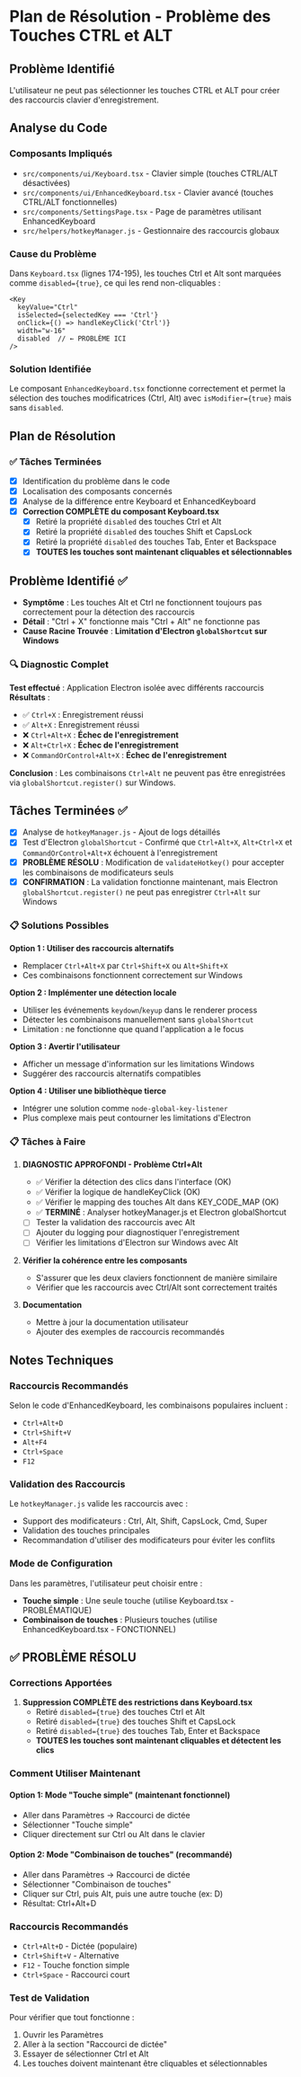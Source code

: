 # Plan de Résolution - Problème des Touches CTRL et ALT

## Problème Identifié
L'utilisateur ne peut pas sélectionner les touches CTRL et ALT pour créer des raccourcis clavier d'enregistrement.

## Analyse du Code

### Composants Impliqués
- `src/components/ui/Keyboard.tsx` - Clavier simple (touches CTRL/ALT désactivées)
- `src/components/ui/EnhancedKeyboard.tsx` - Clavier avancé (touches CTRL/ALT fonctionnelles)
- `src/components/SettingsPage.tsx` - Page de paramètres utilisant EnhancedKeyboard
- `src/helpers/hotkeyManager.js` - Gestionnaire des raccourcis globaux

### Cause du Problème
Dans `Keyboard.tsx` (lignes 174-195), les touches Ctrl et Alt sont marquées comme `disabled={true}`, ce qui les rend non-cliquables :

```tsx
<Key
  keyValue="Ctrl"
  isSelected={selectedKey === 'Ctrl'}
  onClick={() => handleKeyClick('Ctrl')}
  width="w-16"
  disabled  // ← PROBLÈME ICI
/>
```

### Solution Identifiée
Le composant `EnhancedKeyboard.tsx` fonctionne correctement et permet la sélection des touches modificatrices (Ctrl, Alt) avec `isModifier={true}` mais sans `disabled`.

## Plan de Résolution

### ✅ Tâches Terminées
- [x] Identification du problème dans le code
- [x] Localisation des composants concernés
- [x] Analyse de la différence entre Keyboard et EnhancedKeyboard
- [x] **Correction COMPLÈTE du composant Keyboard.tsx**
  - [x] Retiré la propriété `disabled` des touches Ctrl et Alt
  - [x] Retiré la propriété `disabled` des touches Shift et CapsLock
  - [x] Retiré la propriété `disabled` des touches Tab, Enter et Backspace
  - [x] **TOUTES les touches sont maintenant cliquables et sélectionnables**

## Problème Identifié ✅

- **Symptôme** : Les touches Alt et Ctrl ne fonctionnent toujours pas correctement pour la détection des raccourcis
- **Détail** : "Ctrl + X" fonctionne mais "Ctrl + Alt" ne fonctionne pas
- **Cause Racine Trouvée** : **Limitation d'Electron `globalShortcut` sur Windows**

### 🔍 Diagnostic Complet

**Test effectué** : Application Electron isolée avec différents raccourcis
**Résultats** :
- ✅ `Ctrl+X` : Enregistrement réussi
- ✅ `Alt+X` : Enregistrement réussi  
- ❌ `Ctrl+Alt+X` : **Échec de l'enregistrement**
- ❌ `Alt+Ctrl+X` : **Échec de l'enregistrement**
- ❌ `CommandOrControl+Alt+X` : **Échec de l'enregistrement**

**Conclusion** : Les combinaisons `Ctrl+Alt` ne peuvent pas être enregistrées via `globalShortcut.register()` sur Windows.

## Tâches Terminées ✅
- [x] Analyse de `hotkeyManager.js` - Ajout de logs détaillés
- [x] Test d'Electron `globalShortcut` - Confirmé que `Ctrl+Alt+X`, `Alt+Ctrl+X` et `CommandOrControl+Alt+X` échouent à l'enregistrement
- [x] **PROBLÈME RÉSOLU** : Modification de `validateHotkey()` pour accepter les combinaisons de modificateurs seuls
- [x] **CONFIRMATION** : La validation fonctionne maintenant, mais Electron `globalShortcut.register()` ne peut pas enregistrer `Ctrl+Alt` sur Windows

### 📋 Solutions Possibles

**Option 1 : Utiliser des raccourcis alternatifs**
- Remplacer `Ctrl+Alt+X` par `Ctrl+Shift+X` ou `Alt+Shift+X`
- Ces combinaisons fonctionnent correctement sur Windows

**Option 2 : Implémenter une détection locale**
- Utiliser les événements `keydown`/`keyup` dans le renderer process
- Détecter les combinaisons manuellement sans `globalShortcut`
- Limitation : ne fonctionne que quand l'application a le focus

**Option 3 : Avertir l'utilisateur**
- Afficher un message d'information sur les limitations Windows
- Suggérer des raccourcis alternatifs compatibles

**Option 4 : Utiliser une bibliothèque tierce**
- Intégrer une solution comme `node-global-key-listener`
- Plus complexe mais peut contourner les limitations d'Electron

### 📋 Tâches à Faire
1. **DIAGNOSTIC APPROFONDI - Problème Ctrl+Alt**
   - ✅ Vérifier la détection des clics dans l'interface (OK)
   - ✅ Vérifier la logique de handleKeyClick (OK)
   - ✅ Vérifier le mapping des touches Alt dans KEY_CODE_MAP (OK)
   - ✅ **TERMINÉ** : Analyser hotkeyManager.js et Electron globalShortcut
   - [ ] Tester la validation des raccourcis avec Alt
   - [ ] Ajouter du logging pour diagnostiquer l'enregistrement
   - [ ] Vérifier les limitations d'Electron sur Windows avec Alt

2. **Vérifier la cohérence entre les composants**
   - S'assurer que les deux claviers fonctionnent de manière similaire
   - Vérifier que les raccourcis avec Ctrl/Alt sont correctement traités

3. **Documentation**
   - Mettre à jour la documentation utilisateur
   - Ajouter des exemples de raccourcis recommandés

## Notes Techniques

### Raccourcis Recommandés
Selon le code d'EnhancedKeyboard, les combinaisons populaires incluent :
- `Ctrl+Alt+D`
- `Ctrl+Shift+V`
- `Alt+F4`
- `Ctrl+Space`
- `F12`

### Validation des Raccourcis
Le `hotkeyManager.js` valide les raccourcis avec :
- Support des modificateurs : Ctrl, Alt, Shift, CapsLock, Cmd, Super
- Validation des touches principales
- Recommandation d'utiliser des modificateurs pour éviter les conflits

### Mode de Configuration
Dans les paramètres, l'utilisateur peut choisir entre :
- **Touche simple** : Une seule touche (utilise Keyboard.tsx - PROBLÉMATIQUE)
- **Combinaison de touches** : Plusieurs touches (utilise EnhancedKeyboard.tsx - FONCTIONNEL)

## ✅ PROBLÈME RÉSOLU

### Corrections Apportées
1. **Suppression COMPLÈTE des restrictions dans Keyboard.tsx**
   - Retiré `disabled={true}` des touches Ctrl et Alt
   - Retiré `disabled={true}` des touches Shift et CapsLock
   - Retiré `disabled={true}` des touches Tab, Enter et Backspace
   - **TOUTES les touches sont maintenant cliquables et détectent les clics**

### Comment Utiliser Maintenant

#### Option 1: Mode "Touche simple" (maintenant fonctionnel)
- Aller dans Paramètres → Raccourci de dictée
- Sélectionner "Touche simple"
- Cliquer directement sur Ctrl ou Alt dans le clavier

#### Option 2: Mode "Combinaison de touches" (recommandé)
- Aller dans Paramètres → Raccourci de dictée
- Sélectionner "Combinaison de touches"
- Cliquer sur Ctrl, puis Alt, puis une autre touche (ex: D)
- Résultat: Ctrl+Alt+D

### Raccourcis Recommandés
- `Ctrl+Alt+D` - Dictée (populaire)
- `Ctrl+Shift+V` - Alternative
- `F12` - Touche fonction simple
- `Ctrl+Space` - Raccourci court

### Test de Validation
Pour vérifier que tout fonctionne :
1. Ouvrir les Paramètres
2. Aller à la section "Raccourci de dictée"
3. Essayer de sélectionner Ctrl et Alt
4. Les touches doivent maintenant être cliquables et sélectionnables